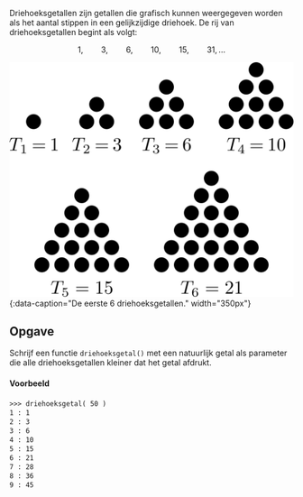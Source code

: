 Driehoeksgetallen zijn getallen die grafisch kunnen weergegeven worden als het aantal stippen in een gelijkzijdige driehoek. De rij van driehoeksgetallen begint als volgt:

$$
    1,\qquad 3,\qquad 6,\qquad 10,\qquad 15,\qquad 31,\ldots
$$

![De eerste 6 driehoeksgetallen.](media/triangular.png "Afbeelding door Melchoir op Wikimedia."){:data-caption="De eerste 6 driehoeksgetallen." width="350px"}

## Opgave
Schrijf een functie `driehoeksgetal()` met een natuurlijk getal als parameter die alle driehoeksgetallen kleiner dat het getal afdrukt.

#### Voorbeeld
```
>>> driehoeksgetal( 50 )
1 : 1
2 : 3
3 : 6
4 : 10
5 : 15
6 : 21
7 : 28
8 : 36
9 : 45
```